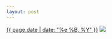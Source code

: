 ```yaml
---
layout: post
---
```


<p>
  <time><a href="/325">{{ page.date | date: "%e %B, %Y" }}</a></time>
  <a href="/325"><img src="{{ site.assets_url }}/325.jpg"/></a>
</p>
